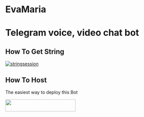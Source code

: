 # EvaMaria
# Telegram voice, video chat bot


## How To Get String
[![stringsession](https://img.shields.io/badge/repl.it-generateStringName-yellowgreen)](https://repl.it/@subinps/getStringName)

## How To Host
The easiest way to deploy this Bot
<p align="left"><a href="https://heroku.com/deploy?template=https://github.com/Kenzhu02/Vcg"> <img src="https://img.shields.io/badge/Deploy%20To%20Heroku-purple?style=for-the-badge&logo=heroku" width="220" height="38.45"/></a></p>


